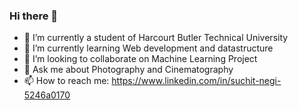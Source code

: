 ### Hi there 👋


- 🔭 I’m currently a student of Harcourt Butler Technical University
- 🌱 I’m currently learning Web development and datastructure
- 👯 I’m looking to collaborate on Machine Learning Project
- 💬 Ask me about Photography and Cinematography
- 📫 How to reach me: https://www.linkedin.com/in/suchit-negi-5246a0170

